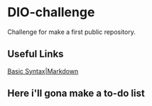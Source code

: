 # DIO-challenge
Challenge for make a first public repository.
## Useful Links
[Basic Syntax|Markdown](https://www.markdownguide.org/basic-syntax/)
## Here i'll gona make a to-do list
